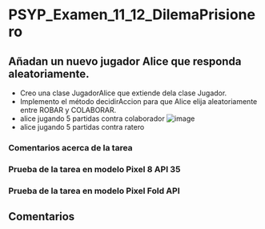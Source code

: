# PSYP_Examen_11_12_DilemaPrisionero

## Añadan un nuevo jugador Alice que responda aleatoriamente.

* Creo una clase JugadorAlice que extiende dela clase Jugador.
* Implemento el método decidirAccion para que Alice elija aleatoriamente entre ROBAR y COLABORAR.
* alice jugando 5 partidas contra colaborador
![image](https://github.com/user-attachments/assets/8471f62f-1b62-4fc9-a711-c3e233024a53)
* alice jugando 5 partidas contra ratero

    

### Comentarios acerca de la tarea



### Prueba de la tarea en modelo Pixel 8 API 35



### Prueba de la tarea en modelo Pixel Fold API 


## Comentarios


